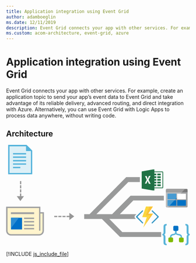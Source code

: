 ```yaml
---
title: Application integration using Event Grid
author: adamboeglin
ms.date: 12/11/2019
description: Event Grid connects your app with other services. For example, create an application topic to send your app’s event data to Event Grid and take advantage of its reliable delivery, advanced routing, and direct integration with Azure. Alternatively, you can use Event Grid with Logic Apps to process data anywhere, without writing code.
ms.custom: acom-architecture, event-grid, azure
---
```

# Application integration using Event Grid

Event Grid connects your app with other services. For example, create an application topic to send your app’s event data to Event Grid and take advantage of its reliable delivery, advanced routing, and direct integration with Azure. Alternatively, you can use Event Grid with Logic Apps to process data anywhere, without writing code.


## Architecture

<svg class="architecture-diagram" aria-labelledby="application-integration-using-event-grid" height="441px" viewbox="0 0 268 147" width="804px" xmlns="https://www.w3.org/2000/svg" xmlns:xlink="https://www.w3.org/1999/xlink"><title id="application-integration-using-event-grid">Application integration using Event Grid</title><desc>Event Grid connects your app with other services. For example, create an application topic to send your app’s event data to Event Grid and take advantage of its reliable delivery, advanced routing, and direct integration with Azure. Alternatively, you can use Event Grid with Logic Apps to process data anywhere, without writing code.</desc><path d="M48.2129,130.9172 L7.4119,130.9172 C3.9509,130.9172 1.1459,128.1112 1.1459,124.6502 L1.1459,91.2502 L49.0629,91.2502 L49.0629,98.7502 L54.4799,98.8332 L54.4799,124.6502 C54.4799,128.1112 51.6739,130.9172 48.2129,130.9172" fill="#FFF4CD"></path><polygon fill="#DDF0F7" points="36.6621 41.8616 3.8121 41.8616 3.8121 1.1256 29.3121 1.1256 36.6621 8.8756"></polygon><path d="M248.6094,127.6701 L248.6094,123.6871 L246.6174,123.6871 L246.6174,127.6701 C246.6174,128.3871 245.9804,129.0241 244.9444,129.3431 L242.2354,129.9001 C240.4034,130.4581 239.1294,131.8921 239.1294,133.4851 L239.1294,138.0261 L241.1204,138.0261 L241.1204,133.4851 C241.1204,132.7691 241.7574,132.1311 242.7944,131.8131 L245.5024,131.1751 C247.2114,130.8441 248.4854,129.4061 248.6094,127.6701" fill="#59B4D9"></path><path d="M243.5107,140.0979 L243.5107,136.4329 C243.5077,135.5539 242.7957,134.8429 241.9167,134.8399 L238.2527,134.8399 C237.3737,134.8429 236.6617,135.5539 236.6587,136.4329 L236.6587,140.0979 C236.6617,140.9769 237.3737,141.6889 238.2527,141.6919 L241.9167,141.6919 C242.7957,141.6889 243.5077,140.9769 243.5107,140.0979" fill="#7FBA00"></path><path d="M246.3789,127.6701 L246.3789,123.6871 L248.3699,123.6871 L248.3699,127.6701 C248.3699,128.3871 249.0079,129.0241 250.0429,129.3431 L253.3899,130.0601 C255.2219,130.6171 256.4959,132.0521 256.4959,133.6451 L256.4959,138.1861 L254.5049,138.1861 L254.5049,133.6451 C254.5049,132.9281 253.8669,132.2901 252.8309,131.9721 L249.4849,131.2551 C247.6529,130.6971 246.3789,129.2631 246.3789,127.6701" fill="#59B4D9"></path><path d="M252.1143,140.2571 L252.1143,136.5931 C252.1173,135.7141 252.8293,135.0021 253.7083,134.9991 L257.3723,134.9991 C258.2513,135.0021 258.9633,135.7141 258.9663,136.5931 L258.9663,140.2571 C258.9633,141.1361 258.2513,141.8481 257.3723,141.8511 L253.7083,141.8511 C252.8293,141.8481 252.1173,141.1361 252.1143,140.2571" fill="#7FBA00"></path><polygon fill="#59B4D9" points="246.379 127.511 248.609 127.511 248.609 123.687 246.379 123.687"></polygon><path d="M249.6445,117.7912 L245.4225,117.7912 C244.5435,117.7942 243.8325,118.5062 243.8295,119.3852 L243.8295,123.6062 C243.8325,124.4852 244.5435,125.1972 245.4225,125.2002 L249.6445,125.2002 C250.5235,125.1972 251.2355,124.4852 251.2385,123.6062 L251.2385,119.3852 C251.2355,118.5062 250.5235,117.7942 249.6445,117.7912 Z M246.0595,122.9702 L249.0075,122.9702 L249.0075,120.0222 L246.0595,120.0222 L246.0595,122.9702 Z" fill="#0072C6"></path><path d="M234.1895,146.0725 C232.9315,146.1715 231.6745,145.8645 230.6045,145.1965 C229.8875,144.5585 229.5685,143.5235 229.5685,142.0095 L229.5685,133.7245 C229.5685,132.3705 229.0105,131.6535 227.8955,131.6535 L227.8955,129.5825 C229.0105,129.5825 229.5685,128.8645 229.5685,127.4305 L229.5685,119.3045 C229.5685,117.7915 229.8875,116.6765 230.6045,116.0385 C231.3215,115.4015 232.5165,115.1625 234.1895,115.1625 L234.1895,117.2335 C232.9945,117.2335 232.3575,117.8715 232.3575,119.2245 L232.3575,127.1915 C232.3575,129.0245 231.7995,130.1395 230.6045,130.6175 C231.7195,131.0955 232.3575,132.2115 232.3575,134.0435 L232.3575,141.9295 C232.3245,142.4895 232.4625,143.0465 232.7555,143.5235 C233.1185,143.8695 233.6105,144.0435 234.1095,144.0015 L234.1895,146.0725 Z" fill="#59B4D9"></path><path d="M261.4355,115.1623 C262.6935,115.0633 263.9505,115.3713 265.0205,116.0383 C265.7375,116.6763 266.0565,117.7113 266.0565,119.2243 L266.0565,127.5113 C266.0565,128.8643 266.6145,129.5823 267.7295,129.5823 L267.7295,131.6533 C266.6145,131.6533 266.0565,132.3703 266.0565,133.8043 L266.0565,141.8503 C266.0565,143.3643 265.7375,144.4793 265.0205,145.1173 C264.3035,145.7543 263.1085,146.0723 261.4355,146.0723 L261.4355,144.0013 C262.6305,144.0013 263.2675,143.3643 263.2675,142.0103 L263.2675,134.0433 C263.2675,132.2113 263.8255,131.0963 265.0205,130.6173 C263.9055,130.1403 263.2675,129.0243 263.2675,127.1913 L263.2675,119.3053 C263.3005,118.7453 263.1625,118.1893 262.8695,117.7113 C262.5065,117.3663 262.0145,117.1923 261.5155,117.2333 L261.4355,115.1623 Z" fill="#59B4D9"></path><path d="M248.334,79.2912 L246.577,79.2912 L245.529,80.4242 L248.334,80.4242 L248.334,88.6072 L237.96,88.6072 L235.806,90.9372 L234.421,90.9372 C233.729,90.9372 233.162,90.3702 233.162,89.6782 L233.162,89.8042 C233.162,90.4342 233.665,91.0002 234.295,91.0002 L263.442,91.0002 C264.072,91.0002 264.639,90.4962 264.639,89.8042 L264.639,68.2412 L256.786,68.2682 L248.334,77.3922 L248.334,79.2912 Z" fill="#A0A1A2"></path><path d="M264.6387,68.9035 L264.6387,65.3145 C264.6387,64.6855 264.1347,64.1185 263.4427,64.1185 L260.6097,64.1185 L256.1847,68.9035 L264.6387,68.9035 Z" fill="#7A7A7A"></path><path d="M234.4209,64.1184 L234.2949,64.1184 C233.6649,64.1184 233.1619,64.6854 233.1619,65.3144 L233.1619,65.3784 C233.1619,64.6854 233.7289,64.1184 234.4209,64.1184" fill="#7A7A7A"></path><polygon fill="#0072C6" points="248.334 77.3918 246.577 79.2908 248.334 79.2908"></polygon><polygon fill="#0072C6" points="248.334 80.4241 245.529 80.4241 237.96 88.6081 248.334 88.6081"></polygon><polygon fill="#FFFFFF" points="233.1621 68.9035 233.1621 68.9655 256.1261 68.9655 256.1841 68.9035"></polygon><path d="M233.1621,69.9739 L233.1621,72.0509 L233.1621,89.6779 C233.1621,90.3699 233.7281,90.9379 234.4211,90.9379 L235.8061,90.9379 L237.9601,88.6079 L235.4911,88.6079 L235.4911,80.4239 L245.5291,80.4239 L246.5771,79.2909 L235.4911,79.2909 L235.4911,71.1069 L248.3341,71.1069 L248.3341,77.3919 L256.1261,68.9659 L233.1621,68.9659 L233.1621,69.9739 Z" fill="#A0A1A2"></path><path d="M233.1621,69.9739 L233.1621,72.0509 L233.1621,89.6779 C233.1621,90.3699 233.7281,90.9379 234.4211,90.9379 L235.8061,90.9379 L237.9601,88.6079 L235.4911,88.6079 L235.4911,80.4239 L245.5291,80.4239 L246.5771,79.2909 L235.4911,79.2909 L235.4911,71.1069 L248.3341,71.1069 L248.3341,77.3919 L256.9431,68.0829 L233.1621,67.9789 L233.1621,69.9739 Z" fill="#BBBCBD"></path><path d="M260.6094,64.1184 L234.4214,64.1184 C233.7284,64.1184 233.1624,64.6854 233.1624,65.3784 L233.1624,68.9034 L256.1844,68.9034 L260.6094,64.1184 Z" fill="#7A7A7A"></path><path d="M260.6094,64.1184 L234.4214,64.1184 C233.7284,64.1184 233.1624,64.6854 233.1624,65.3784 L233.1624,68.9034 L256.1844,68.9034 L260.6094,64.1184 Z" fill="#9F9F9F"></path><polygon fill="#0072C6" points="248.334 71.1067 235.491 71.1067 235.491 79.2917 246.577 79.2917 248.334 77.3917"></polygon><polygon fill="#479BD2" points="248.334 71.1067 235.491 71.1067 235.491 79.2917 246.577 79.2917 248.334 77.3917"></polygon><polygon fill="#0072C6" points="235.4912 80.4241 235.4912 88.6081 237.9602 88.6081 245.5292 80.4241"></polygon><polygon fill="#479BD2" points="235.4912 80.4241 235.4912 88.6081 237.9602 88.6081 245.5292 80.4241"></polygon><polygon fill="#FFFFFF" points="249.467 79.292 262.246 79.292 262.246 71.107 249.467 71.107"></polygon><polygon fill="#0072C6" points="249.467 88.608 262.246 88.608 262.246 80.424 249.467 80.424"></polygon><path d="M213.6846,95.5334 C213.3666,95.2214 212.8556,95.2214 212.5376,95.5334 C212.3636,95.6834 212.2636,95.9024 212.2636,96.1334 C212.2636,96.3624 212.3636,96.5814 212.5376,96.7324 L220.0946,104.1354 C220.4076,104.4734 220.4076,104.9964 220.0946,105.3344 L212.3796,112.9954 C212.0676,113.3344 212.0676,113.8554 212.3796,114.1944 C212.7076,114.4814 213.1986,114.4814 213.5266,114.1944 L222.4946,105.3334 C222.7806,104.9854 222.7806,104.4824 222.4946,104.1354 L213.6846,95.5334 Z" fill="#3999C6"></path><path d="M230.0625,80.9172 L230.0625,74.0832 L181.4795,74.0832 L154.6065,100.8752 L131.6755,100.8752 L178.2295,54.1252 L195.0625,54.1252 L195.0625,46.9452 L175.1875,46.9452 L121.6835,100.8752 L113.8855,100.8752 L113.8855,107.7502 L139.6545,107.7502 L166.0625,134.0002 L226.1455,134.0002 L226.1455,127.0002 L169.3955,127.0002 L150.5265,107.7502 L189.1555,107.7502 L188.1495,106.7562 L188.0775,106.6842 L188.0115,106.6052 C187.1195,105.5212 187.1195,103.9472 188.0115,102.8632 L188.0815,102.7792 L188.1585,102.7032 L190.0315,100.8752 L165.8455,100.8752 L185.4795,80.9172 L230.0625,80.9172 Z" fill="#999A9A"></path><path d="M199.666,112.9953 L192.109,105.3343 C191.798,104.9953 191.798,104.4743 192.109,104.1353 L199.512,96.7323 C199.686,96.5813 199.786,96.3623 199.786,96.1333 C199.786,95.9023 199.686,95.6833 199.512,95.5333 C199.354,95.3773 199.145,95.2993 198.938,95.2993 C198.731,95.2993 198.524,95.3773 198.365,95.5333 L189.556,104.1353 C189.269,104.4823 189.269,104.9853 189.556,105.3333 L190.437,106.2053 L198.52,114.1943 C198.684,114.3383 198.889,114.4093 199.093,114.4093 C199.298,114.4093 199.502,114.3383 199.666,114.1943 C199.979,113.8553 199.979,113.3343 199.666,112.9953" fill="#3999C6"></path><polygon fill="#FCD116" points="199.9814 120.4944 199.9794 120.4994 199.9804 120.4974 199.9814 120.4974"></polygon><polygon fill="#FF8C00" points="199.9805 120.4973 199.9795 120.5003 199.9815 120.4973"></polygon><path d="M199.9814,120.4973 L199.9804,120.4973 L199.9814,120.4973 Z" fill="#FF8C00"></path><polygon fill="#FCD116" points="207.3809 100.1213 207.3799 100.1223 214.3629 100.1223 214.3639 100.1213"></polygon><polygon fill="#FBD63C" points="199.9814 120.4973 209.8814 102.6233 203.2104 102.5723 208.8394 89.7503 203.9924 89.7503 198.5194 105.1773 205.1914 105.2283 199.9814 120.4943"></polygon><polygon fill="#FF8C00" points="207.3809 100.1213 214.1559 89.7503 214.1549 89.7503 207.3799 100.1213"></polygon><polygon fill="#FF8C00" points="214.3633 100.1223 199.9813 120.4973 214.3643 100.1223"></polygon><polygon fill="#FAC336" points="209.8818 102.6233 199.9818 120.4973 214.3628 100.1223 207.3798 100.1223 207.3808 100.1213 207.3798 100.1213 214.1548 89.7503 208.8398 89.7503 203.2108 102.5723"></polygon><path d="M227.9766,62.1311 L216.2306,62.1311 L216.2306,59.9951 L219.0786,59.9951 L219.0786,57.5041 L216.2306,57.5041 L216.2306,56.0801 L219.0786,56.0801 L219.0786,53.5881 L216.2306,53.5881 L216.2306,52.1651 L219.0786,52.1651 L219.0786,49.6731 L216.2306,49.6731 L216.2306,48.2491 L219.0786,48.2491 L219.0786,45.7581 L216.2306,45.7581 L216.2306,44.3341 L219.0786,44.3341 L219.0786,41.8431 L216.2306,41.8431 L216.2306,39.7071 L227.9766,39.7071 L227.9766,62.1311 Z M208.2116,56.6671 C207.6066,55.1831 206.8696,53.7481 206.4356,52.1961 C205.9516,53.6421 205.2606,55.0051 204.7056,56.4221 C203.9256,56.4111 203.1466,56.3791 202.3676,56.3471 C203.2816,54.5571 204.1646,52.7521 205.1076,50.9731 C204.3066,49.1391 203.4276,47.3421 202.6016,45.5201 C203.3846,45.4731 204.1676,45.4271 204.9516,45.3841 C205.4816,46.7761 206.0616,48.1501 206.4996,49.5771 C206.9696,48.0651 207.6706,46.6411 208.2726,45.1781 C209.0766,45.1201 209.8846,45.0701 210.6926,45.0311 C209.7426,46.9791 208.7886,48.9261 207.8206,50.8651 C208.7986,52.8591 209.7986,54.8381 210.7816,56.8311 C209.9236,56.7811 209.0696,56.7281 208.2116,56.6671 Z M229.0476,59.3011 C229.0446,53.1261 229.0376,46.9501 229.0556,40.7721 C229.0306,40.1661 229.0736,39.4971 228.7066,38.9701 C228.1836,38.6101 227.5216,38.6531 226.9196,38.6281 C223.3566,38.6471 219.7936,38.6391 216.2306,38.6391 L216.2306,35.7911 L214.1166,35.7911 C208.6566,36.7561 203.1936,37.6931 197.7296,38.6431 L197.7296,63.5551 C203.1616,64.5051 208.5956,65.4161 214.0206,66.4021 L216.2306,66.4021 L216.2306,63.1991 C219.9216,63.1921 223.6136,63.2091 227.3006,63.1991 C227.8946,63.1741 228.7856,63.1561 228.9276,62.4161 C229.1446,61.3951 229.0306,60.3371 229.0476,59.3011 Z" fill="#207245"></path><polygon fill="#207245" points="220.502 44.334 225.485 44.334 225.485 41.843 220.502 41.843"></polygon><polygon fill="#207245" points="220.502 48.249 225.485 48.249 225.485 45.758 220.502 45.758"></polygon><polygon fill="#207245" points="220.502 52.165 225.485 52.165 225.485 49.673 220.502 49.673"></polygon><polygon fill="#207245" points="220.502 56.08 225.485 56.08 225.485 53.588 220.502 53.588"></polygon><polygon fill="#207245" points="220.502 59.995 225.485 59.995 225.485 57.504 220.502 57.504"></polygon><polygon fill="#A0A1A2" points="6.938 100.75 40.813 100.75 40.813 98.125 6.938 98.125"></polygon><polygon fill="#A0A1A2" points="26.188 107.938 40.813 107.938 40.813 105.922 26.188 105.922"></polygon><polygon fill="#A0A1A2" points="26.188 112.875 40.813 112.875 40.813 110.859 26.188 110.859"></polygon><polygon fill="#A0A1A2" points="26.188 118 40.813 118 40.813 115.984 26.188 115.984"></polygon><polygon fill="#A0A1A2" points="26.188 123 40.813 123 40.813 120.984 26.188 120.984"></polygon><polygon fill="#0070C9" points="7.125 123.063 23.25 123.063 23.25 106.063 7.125 106.063"></polygon><polygon fill="#2C8DD4" points="7.125 106.0627 7.125 121.3117 18.644 106.0627"></polygon><path d="M53.0791,124.9084 C53.0791,127.7054 50.8111,129.9724 48.0151,129.9724 L7.1101,129.9724 C4.3131,129.9724 2.0461,127.7054 2.0461,124.9084 L2.0461,91.9744 L48.0621,91.9744 L48.0621,124.9374 L49.9371,124.9374 L49.9371,99.9374 L53.0791,99.9374 L53.0791,124.9084 Z M49.9371,97.9934 L49.9371,90.0624 L0.0001,90.0624 L0.0001,124.9534 C0.0001,128.8804 3.1831,132.0624 7.1091,132.0624 L48.0161,132.0624 C51.9411,132.0624 55.1251,128.8804 55.1251,124.9534 L55.1251,99.9374 L55.1251,97.9934 L49.9371,97.9934 Z" fill="#A0A1A2"></path><path d="M36.1455,41.0002 L4.9375,41.0002 L4.9375,2.0802 L28.9995,2.0802 L28.9995,9.0002 L36.1455,9.0002 L36.1455,41.0002 Z M29.8125,0.0002 L2.9465,0.0002 L2.9465,42.7502 L38.0625,42.7502 L38.0625,8.1882 L29.8125,0.0002 Z" fill="#54B3DB"></path><polygon fill="#54B3DB" points="10.063 13.938 29.125 13.938 29.125 12.001 10.063 12.001"></polygon><polygon fill="#54B3DB" points="10.063 18.875 29.125 18.875 29.125 16.938 10.063 16.938"></polygon><polygon fill="#54B3DB" points="10.063 24 29.125 24 29.125 22.063 10.063 22.063"></polygon><polygon fill="#54B3DB" points="10.063 28.875 29.125 28.875 29.125 26.938 10.063 26.938"></polygon><polygon fill="#54B3DB" points="10.062 33.938 20.75 33.938 20.75 32.001 10.062 32.001"></polygon><polygon fill="#969696" points="22.0459 74.7229 22.0459 70.7499 20.2449 70.7499 20.2449 74.7229 15.5219 74.7229 20.7579 81.7889 25.9929 74.7229"></polygon><polygon fill="#969696" points="20.245 57.25 22.046 57.25 22.046 52.75 20.245 52.75"></polygon><polygon fill="#969696" points="20.245 63.25 22.046 63.25 22.046 58.75 20.245 58.75"></polygon><polygon fill="#969696" points="20.245 69.25 22.046 69.25 22.046 64.75 20.245 64.75"></polygon><polygon fill="#969696" points="99.291 104.1311 92.224 98.8961 92.224 103.3501 88.145 103.3501 88.145 105.1511 92.224 105.1511 92.224 109.3661"></polygon><polygon fill="#969696" points="70.146 105.151 74.646 105.151 74.646 103.35 70.146 103.35"></polygon><polygon fill="#969696" points="76.146 105.151 80.646 105.151 80.646 103.35 76.146 103.35"></polygon><polygon fill="#969696" points="82.146 105.151 86.646 105.151 86.646 103.35 82.146 103.35"></polygon></svg>

[!INCLUDE [js_include_file](../../_js/index.md)]
